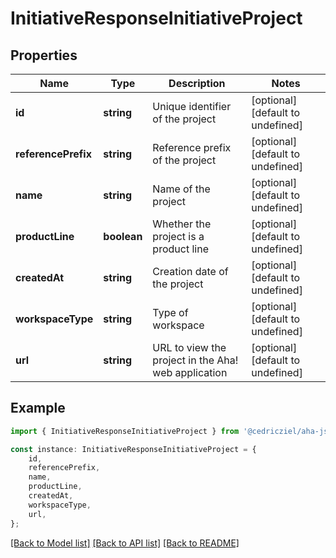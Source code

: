 # InitiativeResponseInitiativeProject


## Properties

Name | Type | Description | Notes
------------ | ------------- | ------------- | -------------
**id** | **string** | Unique identifier of the project | [optional] [default to undefined]
**referencePrefix** | **string** | Reference prefix of the project | [optional] [default to undefined]
**name** | **string** | Name of the project | [optional] [default to undefined]
**productLine** | **boolean** | Whether the project is a product line | [optional] [default to undefined]
**createdAt** | **string** | Creation date of the project | [optional] [default to undefined]
**workspaceType** | **string** | Type of workspace | [optional] [default to undefined]
**url** | **string** | URL to view the project in the Aha! web application | [optional] [default to undefined]

## Example

```typescript
import { InitiativeResponseInitiativeProject } from '@cedricziel/aha-js';

const instance: InitiativeResponseInitiativeProject = {
    id,
    referencePrefix,
    name,
    productLine,
    createdAt,
    workspaceType,
    url,
};
```

[[Back to Model list]](../README.md#documentation-for-models) [[Back to API list]](../README.md#documentation-for-api-endpoints) [[Back to README]](../README.md)
